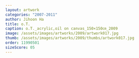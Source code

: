 ```yaml
---
layout: artwork
categories: "2007-2011"
author: Jihoon Ha
title: o.T.
caption: o.T._acrylic,oil on canvas_150×150㎝_2009
image: /assets/images/artworks/2009/artwork017.jpg
thumb: /assets/images/artworks/2009/thumbs/artwork017.jpg
order: 11990501
sizeScore: 05
---
```

